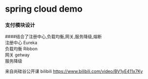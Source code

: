# spring cloud demo
### 支付模块设计
####结合了注册中心,负载均衡,网关,服务降级,熔断  
注册中心 Eureka  
负载均衡 Ribbon  
网关 getway  
服务降级  


来自尚硅谷公开课 bilibili https://www.bilibili.com/video/BV1yE411x7Ky